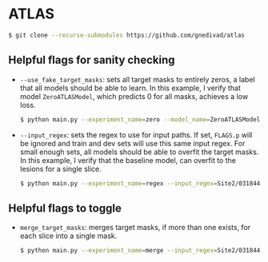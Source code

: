 # ATLAS
```bash
$ git clone --recurse-submodules https://github.com/gnedivad/atlas
```

## Helpful flags for sanity checking
- `--use_fake_target_masks`: sets all target masks to entirely zeros, a label that all models should be able to learn. In this example, I verify that model `ZeroATLASModel`, which predicts 0 for all masks, achieves a low loss.
  ```bash
  $ python main.py --experiment_name=zero --model_name=ZeroATLASModel --use_fake_target_masks
  ```

- `--input_regex`: sets the regex to use for input paths. If set, `FLAGS.p` will be ignored and train and dev sets will use this same input regex. For small enough sets, all models should be able to overfit the target masks. In this example, I verify that the baseline model, can overfit to the lesions for a single slice.
  ```bash
  $ python main.py --experiment_name=regex --input_regex=Site2/031844/t01/031844_t1w_deface_stx/image-slice102.jpg
  ```

## Helpful flags to toggle
- `merge_target_masks`: merges target masks, if more than one exists, for each slice into a single mask.
  ```bash
  $ python main.py --experiment_name=merge --input_regex=Site2/031844/t01/031844_t1w_deface_stx/image-slice102.jpg --merge_target_masks
